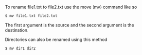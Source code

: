 To rename file1.txt to file2.txt use the move (mv) command like so

```bash
$ mv file1.txt file2.txt
```
The first argument is the source and the second argument is the destination.

Directories can also be renamed using this method

```bash
$ mv dir1 dir2
```